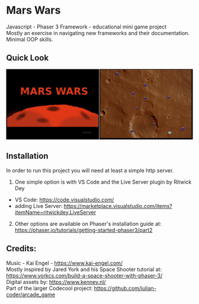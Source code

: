 # Mars Wars
Javascript - Phaser 3 Framework - educational mini game project  
Mostly an exercise in navigating new frameworks and their documentation. Minimal OOP skills.

## Quick Look
![alt text](assets-mars-wars/screenshot.jpg?raw=true)

## Installation
In order to run this project you will need at least a simple http server.  
1. One simple option is with VS Code and the Live Server plugin by Ritwick Dey
- VS Code: https://code.visualstudio.com/
- adding Live Server: https://marketplace.visualstudio.com/items?itemName=ritwickdey.LiveServer

2. Other options are available on Phaser's installation guide at: https://phaser.io/tutorials/getting-started-phaser3/part2

## Credits:

Music - Kai Engel - https://www.kai-engel.com/  
Mostly inspired by Jared York and his Space Shooter tutorial at: https://www.yorkcs.com/build-a-space-shooter-with-phaser-3/  
Digital assets by: https://www.kenney.nl/  
Part of the larger Codecool project: https://github.com/iulian-coder/arcade_game




